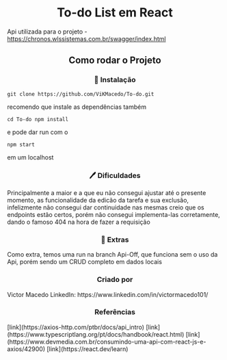 <h1 align="center"> To-do List em React </h1>

Api utilizada para o projeto
-https://chronos.wlssistemas.com.br/swagger/index.html

<h2 align="center"> Como rodar o Projeto </h2>

<h3 align="center">🔧 Instalação</h3>

```
git clone https://github.com/ViKMacedo/To-do.git
```
recomendo que instale as dependências também

```
cd To-do npm install
```
e pode dar run com o 

```
npm start
```
em um localhost

<h3 align="center">🖊 Dificuldades</h3>
Principalmente a maior e a que eu não consegui ajustar até o presente momento, as funcionalidade da edicão da tarefa e sua exclusão, infelizmente não consegui dar continuidade nas mesmas creio que os endpoints estão certos, porém não consegui implementa-las corretamente, dando o famoso 404 na hora de fazer a requisição

<h3 align="center">🎇 Extras</h3>
Como extra, temos uma run na branch Api-Off, que funciona sem o uso da Api, porém sendo um CRUD completo em dados locais

<h3 align="center"> Criado por </h3>
Victor Macedo
LinkedIn: https://www.linkedin.com/in/victormacedo101/

<h3 align="center"> Referências </h3>
[link](https://axios-http.com/ptbr/docs/api_intro)
[link](https://www.typescriptlang.org/pt/docs/handbook/react.html)
[link](https://www.devmedia.com.br/consumindo-uma-api-com-react-js-e-axios/42900)
[link](https://react.dev/learn)
